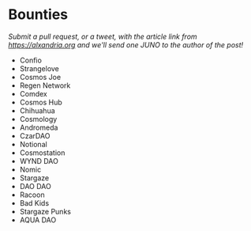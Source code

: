 # Bounties

*Submit a pull request, or a tweet, with the article link from https://alxandria.org and we'll send one JUNO to the author of the post!*

- Confio
- Strangelove
- Cosmos Joe
- Regen Network
- Comdex
- Cosmos Hub
- Chihuahua
- Cosmology
- Andromeda
- CzarDAO
- Notional
- Cosmostation
- WYND DAO
- Nomic
- Stargaze
- DAO DAO
- Racoon
- Bad Kids
- Stargaze Punks
- AQUA DAO 
